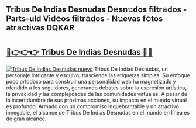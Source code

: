 ## Tribus De Indias Desnudas D𝚎sn𝚞dos filtr𝚊dos - Parts-uId Vid𝚎os filtr𝚊dos - N𝚞evas f𝚘tos atr𝚊ctivas DQKAR

# <h2><a href="http://mb2x29x.tromn.icu/?c=Tribus+De+Indias+Desnudas">🔗👉👉👉 Tribus De Indias Desnudas 🔗🔗</a></h2>

[![Tribus De Indias Desnudas nuevo](https://i.imgur.com/pEAQMta.gif)](http://mb2x29x.tromn.icu/?c=Tribus+De+Indias+Desnudas)
Tribus De Indias Desnudas, un personaje intrigante y esquivo, trasciende las etiquetas simples. Su enfoque poco ortodoxo para construir una personalidad web ha magnetizado y ofendido a los seguidores, generando debates sobre la expresión artística, la privacidad y las complejidades de las comunidades virtuales. A pesar de la incertidumbre de sus próximas acciones, su impacto en el mundo virtual es profundo. Armado con un compromiso inquebrantable y un atractivo innegable, el alcance de Tribus De Indias Desnudas en el mundo en línea es de gran alcance.
